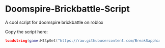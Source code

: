 # Doomspire-Brickbattle-Script
A cool script for doomspire brickbattle on roblox

Copy the script here:

```lua
loadstring(game:HttpGet("https://raw.githubusercontent.com/BreakSapphire/Doomspire-Brickbattle-Script/main/script/main.lua"), true)
```
